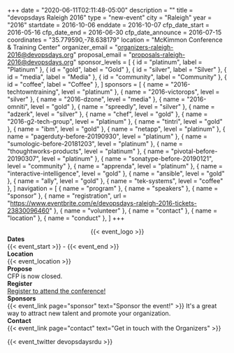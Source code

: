 +++
date = "2020-06-11T02:11:48-05:00"
description = ""
title = "devopsdays Raleigh 2016"
type = "new-event"
city = "Raleigh"
year = "2016"
startdate = 2016-10-06
enddate = 2016-10-07
cfp_date_start = 2016-05-16
cfp_date_end = 2016-06-30
cfp_date_announce = 2016-07-15
coordinates = "35.779590,-78.638179"
location = "McKimmon Conference & Training Center"
organizer_email = "organizers-raleigh-2016@devopsdays.org"
proposal_email = "proposals-raleigh-2016@devopsdays.org"
sponsor_levels = [
    { id = "platinum", label = "Platinum" },
    { id = "gold", label = "Gold" },
    { id = "silver", label = "Silver" },
    { id = "media", label = "Media" },
    { id = "community", label = "Community" },
    { id = "coffee", label = "Coffee" },
]
sponsors = [
    { name = "2016-techtowntraining", level = "platinum" },
    { name = "2016-victorops", level = "silver" },
    { name = "2016-dzone", level = "media" },
    { name = "2016-omniti", level = "gold" },
    { name = "spreedly", level = "silver" },
    { name = "adzerk", level = "silver" },
    { name = "chef", level = "gold" },
    { name = "2016-g2-tech-group", level = "platinum" },
    { name = "tintri", level = "gold" },
    { name = "ibm", level = "gold" },
    { name = "netapp", level = "platinum" },
    { name = "pagerduty-before-20190930", level = "platinum" },
    { name = "sumologic-before-20181203", level = "platinum" },
    { name = "thoughtworks-products", level = "platinum" },
    { name = "pivotal-before-20190307", level = "platinum" },
    { name = "sonatype-before-20190121", level = "community" },
    { name = "apprenda", level = "platinum" },
    { name = "interactive-intelligence", level = "gold" },
    { name = "ansible", level = "gold" },
    { name = "ally", level = "gold" },
    { name = "tek-systems", level = "coffee" },
]
navigation = [
    { name = "program" },
    { name = "speakers" },
    { name = "sponsor" },
    { name = "registration", url = "https://www.eventbrite.com/e/devopsdays-raleigh-2016-tickets-23830096460" },
    { name = "volunteer" },
    { name = "contact" },
    { name = "location" },
    { name = "conduct" },
]
+++
<div style="text-align:center;">
  {{< event_logo >}}
</div>

<div class = "row">
  <div class = "col-md-2">
    <strong>Dates</strong>
  </div>
  <div class = "col-md-8">
    {{< event_start >}} - {{< event_end >}}
  </div>
</div>

<div class = "row">
  <div class = "col-md-2">
    <strong>Location</strong>
  </div>
  <div class = "col-md-8">
    {{< event_location >}}
  </div>
</div>

<div class = "row">
  <div class = "col-md-2">
    <strong>Propose</strong>
  </div>
  <div class = "col-md-8">
    CFP is now closed.
  </div>
</div>

<div class = "row">
  <div class = "col-md-2">
    <strong>Register</strong>
  </div>
  <div class = "col-md-8">
    <a href="https://www.eventbrite.com/e/devopsdays-raleigh-2016-tickets-23830096460">Register to attend the conference!</a>
  </div>
</div>

<!-- <div class = "row">
  <div class = "col-md-2">
    <strong>Program</strong>
  </div>
  <div class = "col-md-8">
    View the {{< event_link page="program" text="program." >}}
  </div>
</div> -->

<!-- <div class = "row">
  <div class = "col-md-2">
    <strong>Speakers</strong>
  </div>
  <div class = "col-md-8">
    Check out the {{< event_link page="speakers" text="speakers!" >}}
  </div>
</div> -->

<div class = "row">
  <div class = "col-md-2">
    <strong>Sponsors</strong>
  </div>
  <div class = "col-md-8">
    {{< event_link page="sponsor" text="Sponsor the event!" >}} It's a great way to attract new talent and promote your organization.
  </div>
</div>

<div class = "row">
  <div class = "col-md-2">
    <strong>Contact</strong>
  </div>
  <div class = "col-md-8">
    {{< event_link page="contact" text="Get in touch with the Organizers" >}}
  </div>
</div>

{{< event_twitter devopsdaysrdu >}} <!-- add your twitter name here without the @ sign -->
